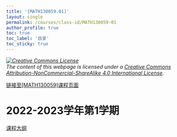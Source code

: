 ```yaml
---
title: '[MATH130059.01]'
layout: single
permalink: /courses/class-id/MATH130059-01
author_profile: true
toc: true
toc_label: '目录'
toc_sticky: true
---
```


<div class='notice--warning'>
<p><i><a rel='license' href='http://creativecommons.org/licenses/by-nc-sa/4.0/'><img alt='Creative Commons License' style='border-width:0' src='https://i.creativecommons.org/l/by-nc-sa/4.0/88x31.png' /></a><br /> The content of this webpage is licensed under a <a rel='license' href='http://creativecommons.org/licenses/by-nc-sa/4.0/'>Creative Commons Attribution-NonCommercial-ShareAlike 4.0 International License</a>.</i></p>
</div>

<a href='https://fdu-math.github.io/courses/MATH130059'>链接至[MATH130059]课程页面<a>

# 2022-2023学年第1学期

<a href='https://fdu-math.github.io/assets/docs/courses/MATH130059.01-2022-2023-1 (Encrypted).pdf'>课程大纲</a>
